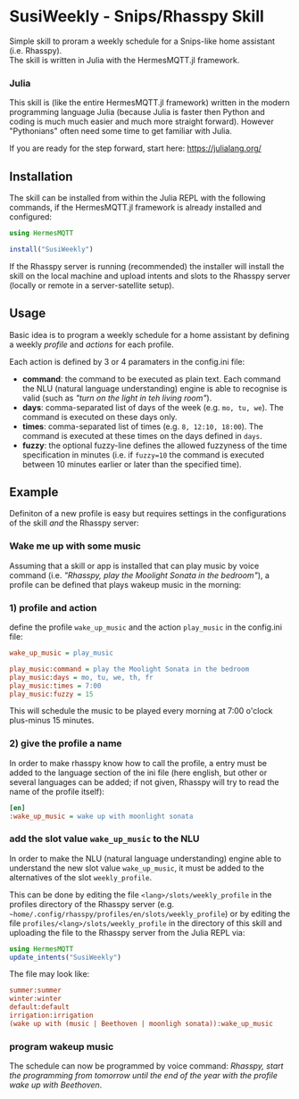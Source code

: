 # SusiWeekly - Snips/Rhasspy Skill

Simple skill to proram a weekly schedule for a Snips-like home assistant
(i.e. Rhasspy).     
The skill is written in Julia with the HermesMQTT.jl framework.

### Julia

This skill is (like the entire HermesMQTT.jl framework) written in the
modern programming language Julia (because Julia is faster
then Python and coding is much much easier and much more straight forward).
However "Pythonians" often need some time to get familiar with Julia.

If you are ready for the step forward, start here: https://julialang.org/


## Installation

The skill can be installed from within the Julia REPL with the following
commands, if the HermesMQTT.jl framework is already installed 
and configured:

```julia
using HermesMQTT

install("SusiWeekly")
```

If the Rhasspy server is running (recommended) the installer will
install the skill on the local machine and upload intents and slots
to the Rhasspy server (locally or remote in a server-satellite setup).


## Usage

Basic idea is to program a weekly schedule for a home assistant by defining a weekly *profile* and *actions* for each profile.

Each action is defined by 3 or 4 paramaters in the config.ini file:

+ **command**: the command to be executed as plain text. Each command
            the NLU (natural language understanding) engine is able to
            recognise is valid (such as *"turn on the light in teh living room"*).
+ **days**: comma-separated list of days of the week (e.g. `mo, tu, we`).
            The command is executed on these days only.
+ **times**: comma-separated list of times (e.g. `8, 12:10, 18:00`).
            The command is executed at these times on the days defined in `days`.
+ **fuzzy**: the optional fuzzy-line defines the allowed fuzzyness of the 
            time specification in minutes (i.e. if `fuzzy=10` the command
            is executed between 10 minutes earlier or later than the specified 
            time).


## Example

Definiton of a new profile is easy but  requires settings in the configurations 
of the skill *and* the Rhasspy server:

### Wake me up with some music

Assuming that a skill or app is installed that can play music by voice command
(i.e. *"Rhasspy, play the Moolight Sonata in the bedroom"*), a 
profile can be defined that plays wakeup music in the morning:

### 1) profile and action

define the profile `wake_up_music` and the action `play_music` 
  in the config.ini file:

```ini
wake_up_music = play_music

play_music:command = play the Moolight Sonata in the bedroom
play_music:days = mo, tu, we, th, fr
play_music:times = 7:00
play_music:fuzzy = 15
```
This will schedule the music to be played every morning at 7:00 o'clock
plus-minus 15 minutes.

### 2) give the profile a name

In order to make rhasspy know how to call the profile, a
entry must be added to the language section of the ini file
(here  english, but other or several languages can be added; 
if not given, Rhasspy will try to read the name of the profile itself):

```ini
[en]
:wake_up_music = wake up with moonlight sonata
```

### add the slot value `wake_up_music` to the NLU

In order to make the NLU (natural language understanding) engine able 
to understand the new slot value `wake_up_music`, it must be added to the
alternatives of the slot `weekly_profile`. 

This can be done by editing the file `<lang>/slots/weekly_profile` in the
profiles directory of the Rhasspy server 
(e.g. `~home/.config/rhasspy/profiles/en/slots/weekly_profile`) or
by editing the file `profiles/<lang>/slots/weekly_profile` in the
directory of this skill and uploading the file to the Rhasspy server
from the Julia REPL via:

```julia
using HermesMQTT
update_intents("SusiWeekly")
``` 
The file may look like:

```ini
summer:summer
winter:winter
default:default
irrigation:irrigation
(wake up with (music | Beethoven | moonligh sonata)):wake_up_music
```

### program wakeup music

The schedule can now be programmed by voice command:
*Rhasspy, start the programming from tomorrow until the end of the year 
with the profile wake up with Beethoven*.






